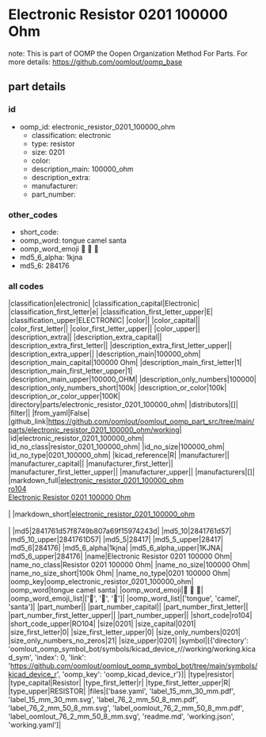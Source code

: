 # Electronic Resistor 0201 100000 Ohm  

note: This is part of OOMP the Oopen Organization Method For Parts. For more details: https://github.com/oomlout/oomp_base

##  part details





### id
* oomp_id: electronic_resistor_0201_100000_ohm
  * classification: electronic
  * type: resistor
  * size: 0201
  * color: 
  * description_main: 100000_ohm
  * description_extra: 
  * manufacturer: 
  * part_number: 

### other_codes
* short_code: 
* oomp_word: tongue camel santa
* oomp_word_emoji :tongue: :camel: :santa:
* md5_6_alpha: 1kjna
* md5_6: 284176

### all codes 
|classification|electronic|
|classification_capital|Electronic|
|classification_first_letter|e|
|classification_first_letter_upper|E|
|classification_upper|ELECTRONIC|
|color||
|color_capital||
|color_first_letter||
|color_first_letter_upper||
|color_upper||
|description_extra||
|description_extra_capital||
|description_extra_first_letter||
|description_extra_first_letter_upper||
|description_extra_upper||
|description_main|100000_ohm|
|description_main_capital|100000 Ohm|
|description_main_first_letter|1|
|description_main_first_letter_upper|1|
|description_main_upper|100000_OHM|
|description_only_numbers|100000|
|description_only_numbers_short|100k|
|description_or_color|100k|
|description_or_color_upper|100K|
|directory|parts/electronic_resistor_0201_100000_ohm|
|distributors|[]|
|filter||
|from_yaml|False|
|github_link|https://github.com/oomlout/oomlout_oomp_part_src/tree/main/parts/electronic_resistor_0201_100000_ohm/working|
|id|electronic_resistor_0201_100000_ohm|
|id_no_class|resistor_0201_100000_ohm|
|id_no_size|100000_ohm|
|id_no_type|0201_100000_ohm|
|kicad_reference|R|
|manufacturer||
|manufacturer_capital||
|manufacturer_first_letter||
|manufacturer_first_letter_upper||
|manufacturer_upper||
|manufacturers|[]|
|markdown_full|[electronic_resistor_0201_100000_ohm](https://github.com/oomlout/oomlout_oomp_part_src/tree/main/parts/electronic_resistor_0201_100000_ohm/working)<br>[ro104](https://github.com/oomlout/oomlout_oomp_part_src/tree/main/parts/electronic_resistor_0201_100000_ohm/working)<br>[Electronic Resistor 0201 100000 Ohm](https://github.com/oomlout/oomlout_oomp_part_src/tree/main/parts/electronic_resistor_0201_100000_ohm/working)<br><br>|
|markdown_short|[electronic_resistor_0201_100000_ohm](https://github.com/oomlout/oomlout_oomp_part_src/tree/main/parts/electronic_resistor_0201_100000_ohm/working)<br><br>|
|md5|2841761d57f8749b807a69f15974243d|
|md5_10|2841761d57|
|md5_10_upper|2841761D57|
|md5_5|28417|
|md5_5_upper|28417|
|md5_6|284176|
|md5_6_alpha|1kjna|
|md5_6_alpha_upper|1KJNA|
|md5_6_upper|284176|
|name|Electronic Resistor 0201 100000 Ohm|
|name_no_class|Resistor 0201 100000 Ohm|
|name_no_size|100000 Ohm|
|name_no_size_short|100k Ohm|
|name_no_type|0201 100000 Ohm|
|oomp_key|oomp_electronic_resistor_0201_100000_ohm|
|oomp_word|tongue camel santa|
|oomp_word_emoji|:tongue: :camel: :santa:|
|oomp_word_emoji_list|[':tongue:', ':camel:', ':santa:']|
|oomp_word_list|['tongue', 'camel', 'santa']|
|part_number||
|part_number_capital||
|part_number_first_letter||
|part_number_first_letter_upper||
|part_number_upper||
|short_code|ro104|
|short_code_upper|RO104|
|size|0201|
|size_capital|0201|
|size_first_letter|0|
|size_first_letter_upper|0|
|size_only_numbers|0201|
|size_only_numbers_no_zeros|21|
|size_upper|0201|
|symbol|[{'directory': 'oomlout_oomp_symbol_bot/symbols/kicad_device_r//working/working.kicad_sym', 'index': 0, 'link': 'https://github.com/oomlout/oomlout_oomp_symbol_bot/tree/main/symbols/kicad_device_r', 'oomp_key': 'oomp_kicad_device_r'}]|
|type|resistor|
|type_capital|Resistor|
|type_first_letter|r|
|type_first_letter_upper|R|
|type_upper|RESISTOR|
|files|['base.yaml', 'label_15_mm_30_mm.pdf', 'label_15_mm_30_mm.svg', 'label_76_2_mm_50_8_mm.pdf', 'label_76_2_mm_50_8_mm.svg', 'label_oomlout_76_2_mm_50_8_mm.pdf', 'label_oomlout_76_2_mm_50_8_mm.svg', 'readme.md', 'working.json', 'working.yaml']|
